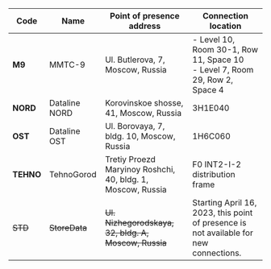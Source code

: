 Code | Name | Point of presence address | Connection location
 --- | --- | --- | --- 
 **M9** |  ММТС-9 | Ul. Butlerova, 7, Moscow, Russia |- Level 10, Room 30-1, Row 11, Space 10<br>- Level 7, Room 29, Row 2, Space 4
 **NORD** | Dataline NORD | Korovinskoe shosse, 41, Moscow, Russia | 3H1E040
 **OST** |  Dataline OST | Ul. Borovaya, 7, bldg. 10, Moscow, Russia | 1H6C060
 **TEHNO** | TehnoGorod | Tretiy Proezd Maryinoy Roshchi, 40, bldg. 1, Moscow, Russia | F0 INT2-I-2 distribution frame
 ~~STD~~ | ~~StoreData~~ | ~~Ul. Nizhegorodskaya, 32, bldg. A, Moscow, Russia~~ | Starting April 16, 2023, this point of presence is not available for new connections.
